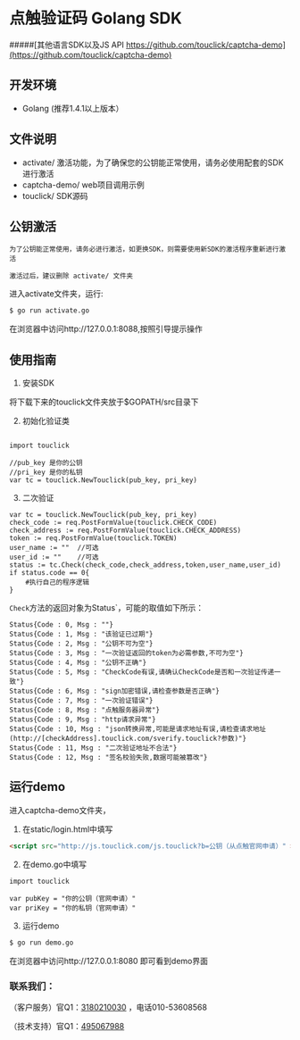 # 点触验证码 Golang SDK

#####[其他语言SDK以及JS API https://github.com/touclick/captcha-demo](https://github.com/touclick/captcha-demo)

## 开发环境

 - Golang (推荐1.4.1以上版本）

## 文件说明

* activate/ 激活功能，为了确保您的公钥能正常使用，请务必使用配套的SDK进行激活
* captcha-demo/ web项目调用示例
* touclick/ SDK源码

## 公钥激活

`为了公钥能正常使用，请务必进行激活，如更换SDK，则需要使用新SDK的激活程序重新进行激活`

`激活过后，建议删除 activate/ 文件夹`

进入activate文件夹，运行:

```bash
$ go run activate.go
```

在浏览器中访问http://127.0.0.1:8088,按照引导提示操作


## 使用指南

1. 安装SDK

  将下载下来的touclick文件夹放于$GOPATH/src目录下

2. 初始化验证类

  ```golang

  import touclick

  //pub_key 是你的公钥
  //pri_key 是你的私钥
  var tc = touclick.NewTouclick(pub_key, pri_key)
  ```

3. 二次验证

  ```golang
  var tc = touclick.NewTouclick(pub_key, pri_key)
  check_code := req.PostFormValue(touclick.CHECK_CODE)
  check_address := req.PostFormValue(touclick.CHECK_ADDRESS)
  token := req.PostFormValue(touclick.TOKEN)
  user_name := ""  //可选
  user_id := ""    //可选
  status := tc.Check(check_code,check_address,token,user_name,user_id)
  if status.code == 0{
      #执行自己的程序逻辑
  }
  ```

  `Check`方法的返回对象为Status`，可能的取值如下所示：

  ```golang
  Status{Code : 0, Msg : ""}
  Status{Code : 1, Msg : "该验证已过期"}
  Status{Code : 2, Msg : "公钥不可为空"}
  Status{Code : 3, Msg : "一次验证返回的token为必需参数,不可为空"}
  Status{Code : 4, Msg : "公钥不正确"}
  Status{Code : 5, Msg : "CheckCode有误,请确认CheckCode是否和一次验证传递一致"}
  Status{Code : 6, Msg : "sign加密错误,请检查参数是否正确"}
  Status{Code : 7, Msg : "一次验证错误"}
  Status{Code : 8, Msg : "点触服务器异常"}
  Status{Code : 9, Msg : "http请求异常"}
  Status{Code : 10, Msg : "json转换异常,可能是请求地址有误,请检查请求地址(http://[checkAddress].touclick.com/sverify.touclick?参数)"}
  Status{Code : 11, Msg : "二次验证地址不合法"}
  Status{Code : 12, Msg : "签名校验失败,数据可能被篡改"}
  ```

## 运行demo

进入captcha-demo文件夹，

1. 在static/login.html中填写
  ```html
  <script src="http://js.touclick.com/js.touclick?b=公钥（从点触官网申请）" ></script>
  ```

2. 在demo.go中填写
  ```golang
  import touclick

  var pubKey = "你的公钥（官网申请）"
  var priKey = "你的私钥（官网申请）"
  ```

3. 运行demo
  ```bash
  $ go run demo.go
  ```

在浏览器中访问http://127.0.0.1:8080 即可看到demo界面

### 联系我们：

（客户服务）官Q1：<a href="http://sofar.touclick.com:3000/?service=0" target="_blank">3180210030</a> ，电话010-53608568

（技术支持）官Q1：<a target="_blank" href="http://shang.qq.com/wpa/qunwpa?idkey=eae024d881e951c69bb4bbb41d1af9be9f4b861eb86bf48e8f35cf27cc24d98e">495067988</a>
